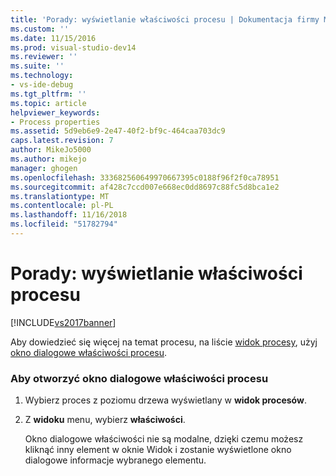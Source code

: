 ```yaml
---
title: 'Porady: wyświetlanie właściwości procesu | Dokumentacja firmy Microsoft'
ms.custom: ''
ms.date: 11/15/2016
ms.prod: visual-studio-dev14
ms.reviewer: ''
ms.suite: ''
ms.technology:
- vs-ide-debug
ms.tgt_pltfrm: ''
ms.topic: article
helpviewer_keywords:
- Process properties
ms.assetid: 5d9eb6e9-2e47-40f2-bf9c-464caa703dc9
caps.latest.revision: 7
author: MikeJo5000
ms.author: mikejo
manager: ghogen
ms.openlocfilehash: 333682560649970667395c0188f96f2f0ca78951
ms.sourcegitcommit: af428c7ccd007e668ec0dd8697c88fc5d8bca1e2
ms.translationtype: MT
ms.contentlocale: pl-PL
ms.lasthandoff: 11/16/2018
ms.locfileid: "51782794"
---
```

# <a name="how-to-display-process-properties"></a>Porady: wyświetlanie właściwości procesu
[!INCLUDE[vs2017banner](../includes/vs2017banner.md)]

Aby dowiedzieć się więcej na temat procesu, na liście [widok procesy](../debugger/processes-view.md), użyj [okno dialogowe właściwości procesu](../debugger/process-properties-dialog-box.md).  
  
### <a name="to-open-a-process-properties-dialog-box"></a>Aby otworzyć okno dialogowe właściwości procesu  
  
1. Wybierz proces z poziomu drzewa wyświetlany w **widok procesów**.  
  
2. Z **widoku** menu, wybierz **właściwości**.  
  
   Okno dialogowe właściwości nie są modalne, dzięki czemu możesz kliknąć inny element w oknie Widok i zostanie wyświetlone okno dialogowe informacje wybranego elementu.



